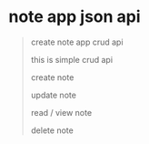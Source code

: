 # note app json api
> create note app crud api
> 
> this is simple crud api
> 
> create note 
> 
> update note
> 
> read / view note
> 
> delete note

